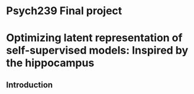 # Psych239 Final project

# Optimizing latent representation of self-supervised models: Inspired by the hippocampus

## Introduction
